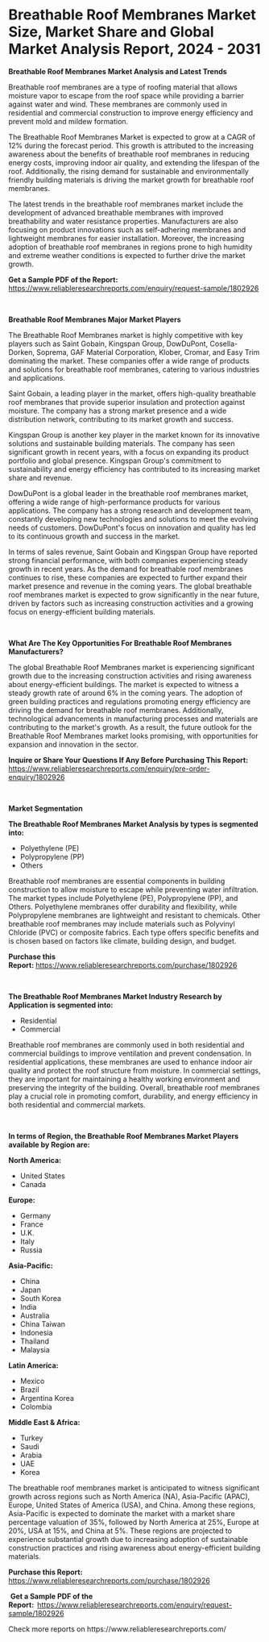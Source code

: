 <p><h1>Breathable Roof Membranes Market Size, Market Share and Global Market Analysis Report, 2024 - 2031</h1></p><p><strong>Breathable Roof Membranes Market Analysis and Latest Trends</strong></p>
<p><p>Breathable roof membranes are a type of roofing material that allows moisture vapor to escape from the roof space while providing a barrier against water and wind. These membranes are commonly used in residential and commercial construction to improve energy efficiency and prevent mold and mildew formation.</p><p>The Breathable Roof Membranes Market is expected to grow at a CAGR of 12% during the forecast period. This growth is attributed to the increasing awareness about the benefits of breathable roof membranes in reducing energy costs, improving indoor air quality, and extending the lifespan of the roof. Additionally, the rising demand for sustainable and environmentally friendly building materials is driving the market growth for breathable roof membranes.</p><p>The latest trends in the breathable roof membranes market include the development of advanced breathable membranes with improved breathability and water resistance properties. Manufacturers are also focusing on product innovations such as self-adhering membranes and lightweight membranes for easier installation. Moreover, the increasing adoption of breathable roof membranes in regions prone to high humidity and extreme weather conditions is expected to further drive the market growth.</p></p>
<p><strong>Get a Sample PDF of the Report:&nbsp;</strong> <a href="https://www.reliableresearchreports.com/enquiry/request-sample/1802926">https://www.reliableresearchreports.com/enquiry/request-sample/1802926</a></p>
<p>&nbsp;</p>
<p><strong>Breathable Roof Membranes Major Market Players</strong></p>
<p><p>The Breathable Roof Membranes market is highly competitive with key players such as Saint Gobain, Kingspan Group, DowDuPont, Cosella-Dorken, Soprema, GAF Material Corporation, Klober, Cromar, and Easy Trim dominating the market. These companies offer a wide range of products and solutions for breathable roof membranes, catering to various industries and applications.</p><p>Saint Gobain, a leading player in the market, offers high-quality breathable roof membranes that provide superior insulation and protection against moisture. The company has a strong market presence and a wide distribution network, contributing to its market growth and success.</p><p>Kingspan Group is another key player in the market known for its innovative solutions and sustainable building materials. The company has seen significant growth in recent years, with a focus on expanding its product portfolio and global presence. Kingspan Group's commitment to sustainability and energy efficiency has contributed to its increasing market share and revenue.</p><p>DowDuPont is a global leader in the breathable roof membranes market, offering a wide range of high-performance products for various applications. The company has a strong research and development team, constantly developing new technologies and solutions to meet the evolving needs of customers. DowDuPont's focus on innovation and quality has led to its continuous growth and success in the market.</p><p>In terms of sales revenue, Saint Gobain and Kingspan Group have reported strong financial performance, with both companies experiencing steady growth in recent years. As the demand for breathable roof membranes continues to rise, these companies are expected to further expand their market presence and revenue in the coming years. The global breathable roof membranes market is expected to grow significantly in the near future, driven by factors such as increasing construction activities and a growing focus on energy-efficient building materials.</p></p>
<p>&nbsp;</p>
<p><strong>What Are The Key Opportunities For Breathable Roof Membranes Manufacturers?</strong></p>
<p><p>The global Breathable Roof Membranes market is experiencing significant growth due to the increasing construction activities and rising awareness about energy-efficient buildings. The market is expected to witness a steady growth rate of around 6% in the coming years. The adoption of green building practices and regulations promoting energy efficiency are driving the demand for breathable roof membranes. Additionally, technological advancements in manufacturing processes and materials are contributing to the market's growth. As a result, the future outlook for the Breathable Roof Membranes market looks promising, with opportunities for expansion and innovation in the sector.</p></p>
<p><strong>Inquire or Share Your Questions If Any Before Purchasing This Report:</strong> <a href="https://www.reliableresearchreports.com/enquiry/pre-order-enquiry/1802926">https://www.reliableresearchreports.com/enquiry/pre-order-enquiry/1802926</a></p>
<p>&nbsp;</p>
<p><strong>Market Segmentation</strong></p>
<p><strong>The Breathable Roof Membranes Market Analysis by types is segmented into:</strong></p>
<p><ul><li>Polyethylene (PE)</li><li>Polypropylene (PP)</li><li>Others</li></ul></p>
<p><p>Breathable roof membranes are essential components in building construction to allow moisture to escape while preventing water infiltration. The market types include Polyethylene (PE), Polypropylene (PP), and Others. Polyethylene membranes offer durability and flexibility, while Polypropylene membranes are lightweight and resistant to chemicals. Other breathable roof membranes may include materials such as Polyvinyl Chloride (PVC) or composite fabrics. Each type offers specific benefits and is chosen based on factors like climate, building design, and budget.</p></p>
<p><strong>Purchase this Report:&nbsp;</strong><a href="https://www.reliableresearchreports.com/purchase/1802926">https://www.reliableresearchreports.com/purchase/1802926</a></p>
<p>&nbsp;</p>
<p><strong>The Breathable Roof Membranes Market Industry Research by Application is segmented into:</strong></p>
<p><ul><li>Residential</li><li>Commercial</li></ul></p>
<p><p>Breathable roof membranes are commonly used in both residential and commercial buildings to improve ventilation and prevent condensation. In residential applications, these membranes are used to enhance indoor air quality and protect the roof structure from moisture. In commercial settings, they are important for maintaining a healthy working environment and preserving the integrity of the building. Overall, breathable roof membranes play a crucial role in promoting comfort, durability, and energy efficiency in both residential and commercial markets.</p></p>
<p>&nbsp;</p>
<p><strong>In terms of Region, the Breathable Roof Membranes Market Players available by Region are:</strong></p>
<p>
    <p> <strong> North America: </strong>
        <ul>
            <li>United States</li>
            <li>Canada</li>
        </ul>
        </p> 
    <p> <strong> Europe: </strong>
        <ul>
            <li>Germany</li>
            <li>France</li>
            <li>U.K.</li>
            <li>Italy</li>
            <li>Russia</li>
        </ul>
        </p> 
    <p> <strong> Asia-Pacific: </strong>
        <ul>
            <li>China</li>
            <li>Japan</li>
            <li>South Korea</li>
            <li>India</li>
            <li>Australia</li>
            <li>China Taiwan</li>
            <li>Indonesia</li>
            <li>Thailand</li>
            <li>Malaysia</li>
        </ul>
        </p> 
    <p> <strong> Latin America: </strong>
        <ul>
            <li>Mexico</li>
            <li>Brazil</li>
            <li>Argentina Korea</li>
            <li>Colombia</li>
        </ul>
        </p> 
    <p> <strong> Middle East & Africa: </strong>
        <ul>
            <li>Turkey</li>
            <li>Saudi</li>
            <li>Arabia</li>
            <li>UAE</li>
            <li>Korea</li>
        </ul>
    </p>
    </p>
<p><p>The breathable roof membranes market is anticipated to witness significant growth across regions such as North America (NA), Asia-Pacific (APAC), Europe, United States of America (USA), and China. Among these regions, Asia-Pacific is expected to dominate the market with a market share percentage valuation of 35%, followed by North America at 25%, Europe at 20%, USA at 15%, and China at 5%. These regions are projected to experience substantial growth due to increasing adoption of sustainable construction practices and rising awareness about energy-efficient building materials.</p></p>
<p><strong>Purchase this Report: </strong><a href="https://www.reliableresearchreports.com/purchase/1802926">https://www.reliableresearchreports.com/purchase/1802926</a></p>
<p>&nbsp;<strong>Get a Sample PDF of the Report:&nbsp;&nbsp;</strong><a href="https://www.reliableresearchreports.com/enquiry/request-sample/1802926">https://www.reliableresearchreports.com/enquiry/request-sample/1802926</a></p>
<p><strong></strong></p>
<p>Check more reports on https://www.reliableresearchreports.com/</p>